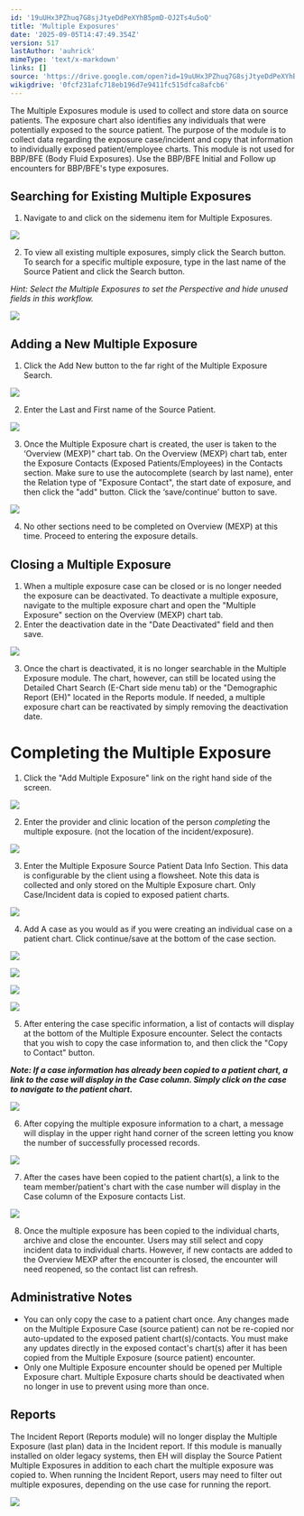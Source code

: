 ```yaml
---
id: '19uUHx3PZhuq7G8sjJtyeDdPeXYhB5pmD-OJ2Ts4u5oQ'
title: 'Multiple Exposures'
date: '2025-09-05T14:47:49.354Z'
version: 517
lastAuthor: 'auhrick'
mimeType: 'text/x-markdown'
links: []
source: 'https://drive.google.com/open?id=19uUHx3PZhuq7G8sjJtyeDdPeXYhB5pmD-OJ2Ts4u5oQ'
wikigdrive: '0fcf231afc718eb196d7e9411fc515dfca8afcb6'
---
```

The Multiple Exposures module is used to collect and store data on source patients. The exposure chart also identifies any individuals that were potentially exposed to the source patient. The purpose of the module is to collect data regarding the exposure case/incident and copy that information to individually exposed patient/employee charts. This module is not used for BBP/BFE (Body Fluid Exposures). Use the BBP/BFE Initial and Follow up encounters for BBP/BFE's type exposures.

## Searching for Existing Multiple Exposures

1. Navigate to and click on the sidemenu item for Multiple Exposures.

![](../multiple-exposures.assets/c33d2a0c82010ee0ebf8b4b1a2984dca.png)

2. To view all existing multiple exposures, simply click the Search button. To search for a specific multiple exposure, type in the last name of the Source Patient and click the Search button.

*Hint: Select the Multiple Exposures to set the Perspective and hide unused fields in this workflow.*

![](../multiple-exposures.assets/d314cae2aa6f34ab2cf0e0e50ef14440.png)

## Adding a New Multiple Exposure

1. Click the Add New button to the far right of the Multiple Exposure Search.

![](../multiple-exposures.assets/4f6eaf71a6e4aad8b610cdbaca0a9b11.png)

2. Enter the Last and First name of the Source Patient.

![](../multiple-exposures.assets/bef6e2e7517a8eaac934a12ffbdcad20.png)

3. Once the Multiple Exposure chart is created, the user is taken to the ‘Overview (MEXP)" chart tab. On the Overview (MEXP) chart tab, enter the Exposure Contacts (Exposed Patients/Employees) in the Contacts section.  Make sure to use the autocomplete (search by last name), enter the Relation type of "Exposure Contact", the start date of exposure, and then click the "add" button. Click the ‘save/continue' button to save.

![](../multiple-exposures.assets/251f3ae69113e996e22769d55fc352a1.png)

4. No other sections need to be completed on Overview (MEXP) at this time. Proceed to entering the exposure details.
## Closing a Multiple Exposure

1. When a multiple exposure case can be closed or is no longer needed the exposure can be deactivated. To deactivate a multiple exposure, navigate to the multiple exposure chart and open the "Multiple Exposure" section on the Overview (MEXP) chart tab.
2. Enter the deactivation date in the "Date Deactivated" field and then save.

![](../multiple-exposures.assets/481204847b9d1d7fb67777f9e98906ea.png)

3. Once the chart is deactivated, it is no longer searchable in the Multiple Exposure module. The chart, however, can still be located using the Detailed Chart Search (E-Chart side menu tab) or the "Demographic Report (EH)" located in the Reports module. If needed, a multiple exposure chart can be reactivated by simply removing the deactivation date.

# Completing the Multiple Exposure

1. Click the "Add Multiple Exposure" link on the right hand side of the screen.

![](../multiple-exposures.assets/674cd4153c21fedd3797137de1c32e1a.png)

2. Enter the provider and clinic location of the person <em>completing</em> the multiple exposure. (not the location of the incident/exposure).

![](../multiple-exposures.assets/0a96e5575b2990bbd466b83ab770b280.png)

3. Enter the Multiple Exposure Source Patient Data Info Section. This data is configurable by the client using a flowsheet. Note this data is collected and only stored on the Multiple Exposure chart. Only Case/Incident data is copied to exposed patient charts.

![](../multiple-exposures.assets/94cd6c7c4f7ab11e2fbbb5c766e7ef4c.png)

4. Add A case as you would as if you were creating an individual case on a patient chart. Click continue/save at the bottom of the case section.

![](../multiple-exposures.assets/c790b6cc0ca4bff7b63ac92ea9263006.png)

![](../multiple-exposures.assets/12743dbd6d907bf117415baf5fe1c522.png)

![](../multiple-exposures.assets/d407ce63f0814877b897f553268d71ce.png)

![](../multiple-exposures.assets/471737c95282423351b1e55af2bfc1d2.png)

5. After entering the case specific information, a list of contacts will display at the bottom of the Multiple Exposure encounter. Select the contacts that you wish to copy the case information to, and then click the "Copy to Contact" button.

**_Note: If a case information has already been copied to a patient chart, a link to the case will display in the Case column. Simply click on the case to navigate to the patient chart._**

![](../multiple-exposures.assets/a7fd72a69bee51044116d6b4867b1543.png)

6. After copying the multiple exposure information to a chart, a message will display in the upper right hand corner of the screen letting you know the number of successfully processed records.

![](../multiple-exposures.assets/b8addb98a4dc1d7331429465f5fd0db3.png)

7. After the cases have been copied to the patient chart(s), a link to the team member/patient's chart with the case number will display in the Case column of the Exposure contacts List.

![](../multiple-exposures.assets/9cc717da1d5fbadf9d2bdbbde7d5bfba.png)

8. Once the multiple exposure has been copied to the individual charts, archive and close the encounter. Users may still select and copy incident data to individual charts. However, if new contacts are added to the Overview MEXP after the encounter is closed, the encounter will need reopened, so the contact list can refresh.

## Administrative Notes

* You can only copy the case to a patient chart once. Any changes made on the Multiple Exposure Case (source patient) can not be re-copied nor auto-updated to the exposed patient chart(s)/contacts. You must make any updates directly in the exposed contact's chart(s) after it has been copied from the Multiple Exposure (source patient) encounter.
* Only one Multiple Exposure encounter should be opened per Multiple Exposure chart. Multiple Exposure charts should be deactivated when no longer in use to prevent using more than once.

## Reports

The Incident Report (Reports module) will no longer display the Multiple Exposure (last plan) data in the Incident report. If this module is manually installed on older legacy systems, then EH will display the Source Patient Multiple Exposures in addition to each chart the multiple exposure was copied to. When running the Incident Report, users may need to filter out multiple exposures, depending on the use case for running the report.

![](../multiple-exposures.assets/88d973d8302a85bf816f6182d0b27fc3.png)
